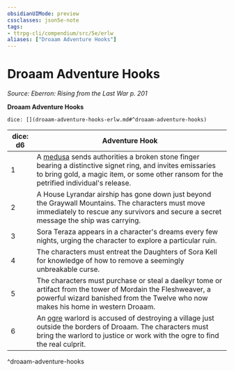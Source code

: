 ```yaml
---
obsidianUIMode: preview
cssclasses: json5e-note
tags:
- ttrpg-cli/compendium/src/5e/erlw
aliases: ["Droaam Adventure Hooks"]
---
```

# Droaam Adventure Hooks
*Source: Eberron: Rising from the Last War p. 201* 

**Droaam Adventure Hooks**

`dice: [](droaam-adventure-hooks-erlw.md#^droaam-adventure-hooks)`

| dice: d6 | Adventure Hook |
|----------|----------------|
| 1 | A [medusa](medusa.md) sends authorities a broken stone finger bearing a distinctive signet ring, and invites emissaries to bring gold, a magic item, or some other ransom for the petrified individual's release. |
| 2 | A House Lyrandar airship has gone down just beyond the Graywall Mountains. The characters must move immediately to rescue any survivors and secure a secret message the ship was carrying. |
| 3 | Sora Teraza appears in a character's dreams every few nights, urging the character to explore a particular ruin. |
| 4 | The characters must entreat the Daughters of Sora Kell for knowledge of how to remove a seemingly unbreakable curse. |
| 5 | The characters must purchase or steal a daelkyr tome or artifact from the tower of Mordain the Fleshweaver, a powerful wizard banished from the Twelve who now makes his home in western Droaam. |
| 6 | An [ogre](ogre-xmm.md) warlord is accused of destroying a village just outside the borders of Droaam. The characters must bring the warlord to justice or work with the ogre to find the real culprit. |
^droaam-adventure-hooks